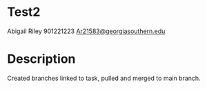 # Test2
Abigail Riley
901221223
Ar21583@georgiasouthern.edu
# Description
Created branches linked to task, pulled and merged to main branch. 
